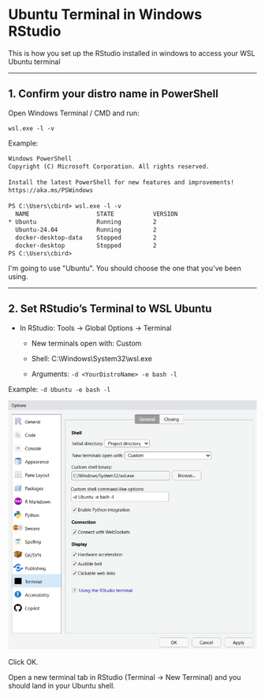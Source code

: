 # Ubuntu Terminal in Windows RStudio

This is how you set up the RStudio installed in windows to access your WSL Ubuntu terminal

---

## 1. Confirm your distro name in PowerShell

Open Windows Terminal / CMD and run:

```
wsl.exe -l -v
```

Example:

```
Windows PowerShell
Copyright (C) Microsoft Corporation. All rights reserved.

Install the latest PowerShell for new features and improvements! https://aka.ms/PSWindows

PS C:\Users\cbird> wsl.exe -l -v
  NAME                   STATE           VERSION
* Ubuntu                 Running         2
  Ubuntu-24.04           Running         2
  docker-desktop-data    Stopped         2
  docker-desktop         Stopped         2
PS C:\Users\cbird>
```

I'm going to use "Ubuntu".  You should choose the one that you've been using.

---

## 2. Set RStudio’s Terminal to WSL Ubuntu

* In RStudio: Tools → Global Options → Terminal

  * New terminals open with: Custom

  * Shell: C:\Windows\System32\wsl.exe

  * Arguments: `-d <YourDistroName> -e bash -l`

Example: `-d Ubuntu -e bash -l`

![](ubuntu_in_rstudio.png)

Click OK.

Open a new terminal tab in RStudio (Terminal → New Terminal) and you should land in your Ubuntu shell.
